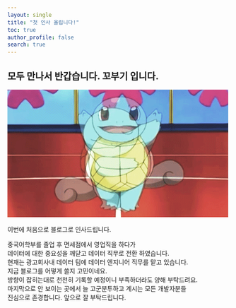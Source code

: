 ```yaml
---
layout: single
title: "첫 인사 올립니다!"
toc: true
author_profile: false
search: true
---
```


## 모두 만나서 반갑습니다. 꼬부기 입니다. 

![kkobugi](/images/2023-02-20-second/kkobugi.gif)

이번에 처음으로 블로그로 인사드립니다. 

중국어학부를 졸업 후 면세점에서 영업직을 하다가 \
데이터에 대한 중요성을 깨닫고 데이터 직무로 전환 하였습니다. \
현재는 광고회사내 데이터 팀에 데이터 엔지니어 직무를 맡고 있습니다. \
지금 블로그를 어떻게 쓸지 고민이네요. \
방향이 잡히는대로 천천히 기록할 예정이니 부족하더라도 양해 부탁드려요. \
마지막으로 안 보이는 곳에서 늘 고군분투하고 계시는 모든 개발자분들  
진심으로 존경합니다. 앞으로 잘 부탁드립니다.
